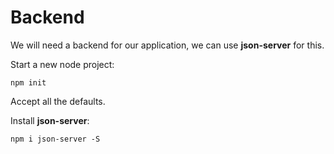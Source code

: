 # Backend

We will need a backend for our application, we can use __json-server__ for this.

Start a new node project:

```
npm init
```

Accept all the defaults.

Install __json-server__:

```
npm i json-server -S
```

